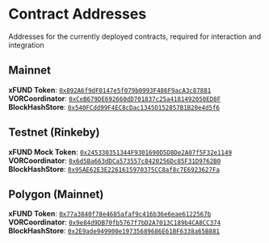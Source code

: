 # Contract Addresses

Addresses for the currently deployed contracts, required for interaction and integration

## Mainnet

**xFUND Token**: [`0x892A6f9dF0147e5f079b0993F486F9acA3c87881`](https://etherscan.io/address/0x892A6f9dF0147e5f079b0993F486F9acA3c87881#code)  
**VORCoordinator**: [`0xCeB679DE692660dD701837c25a4181492050ED8F`](https://etherscan.io/address/0xCeB679DE692660dD701837c25a4181492050ED8F#code)  
**BlockHashStore**: [`0x540FCdd99F4EC8cDac1345D152857B1B20e4d5f6`](https://etherscan.io/address/0x540FCdd99F4EC8cDac1345D152857B1B20e4d5f6#code)

## Testnet (Rinkeby)

**xFUND Mock Token**: [`0x245330351344F9301690D5D8De2A07f5F32e1149`](https://rinkeby.etherscan.io/address/0x245330351344F9301690D5D8De2A07f5F32e1149#code)  
**VORCoordinator**: [`0x6d5Ba663dDCa573557c8420256Dc85F31D9762B0`](https://rinkeby.etherscan.io/address/0x6d5Ba663dDCa573557c8420256Dc85F31D9762B0#code)  
**BlockHashStore**: [`0x95AE62E3E2261615970375CC8af8c7E6923627Fa`](https://rinkeby.etherscan.io/address/0x95AE62E3E2261615970375CC8af8c7E6923627Fa#code) 

## Polygon (Mainnet)

**xFUND Token**: [`0x77a3840f78e4685afaf9c416b36e6eae6122567b`](https://polygonscan.com/address/0x77a3840f78e4685afaf9c416b36e6eae6122567b)  
**VORCoordinator**: [`0x9e84d9DB70fb5767f7bD2A7013C189b4CA8CC374`](https://polygonscan.com/address/0x77a3840f78e4685afaf9c416b36e6eae6122567b)  
**BlockHashStore**: [`0x2E9ade949900e19735689686E61BF6338a65B881`](https://polygonscan.com/address/0x2E9ade949900e19735689686E61BF6338a65B881)
